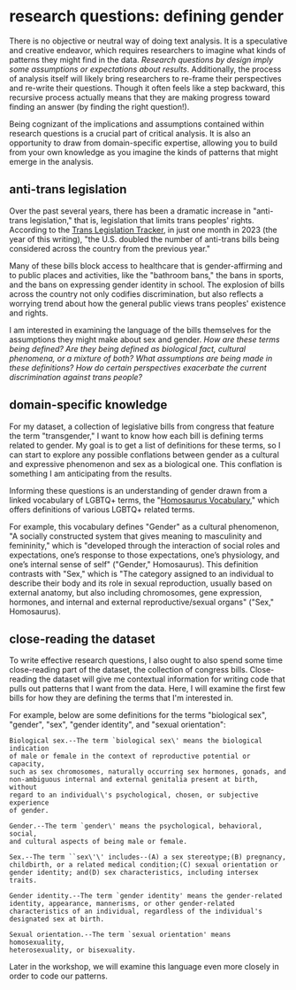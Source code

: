 # research questions: defining gender
There is no objective or neutral way of doing text analysis. It is a speculative and creative endeavor, which requires researchers to imagine what kinds of patterns they might find in the data. *Research questions by design imply some assumptions or expectations about results*. Additionally, the process of analysis itself will likely bring researchers to re-frame their perspectives and re-write their questions. Though it often feels like a step backward, this recursive process actually means that they are making progress toward finding an answer (by finding the right question!). 

Being cognizant of the implications and assumptions contained within research questions is a crucial part of critical analysis. It is also an opportunity to draw from domain-specific expertise, allowing you to build from your own knowledge as you imagine the kinds of patterns that might emerge in the analysis.

## anti-trans legislation
Over the past several years, there has been a dramatic increase in "anti-trans legislation," that is, legislation that limits trans peoples' rights. According to the [Trans Legislation Tracker](https://translegislation.com/), in just one month in 2023 (the year of this writing), "the U.S. doubled the number of anti-trans bills being considered across the country from the previous year." 

Many of these bills block access to healthcare that is gender-affirming and to public places and activities, like the "bathroom bans," the bans in sports, and the bans on expressing gender identity in school. The explosion of bills across the country not only codifies discrimination, but also reflects a worrying trend about how the general public views trans peoples' existence and rights. 

I am interested in examining the language of the bills themselves for the assumptions they might make about sex and gender. *How are these terms being defined? Are they being defined as biological fact, cultural phenomena, or a mixture of both? What assumptions are being made in these definitions? How do certain perspectives exacerbate the current discrimination against trans people?*

## domain-specific knowledge
For my dataset, a collection of legislative bills from congress that feature the term "transgender," I want to know how each bill is defining terms related to gender. My goal is to get a list of definitions for these terms, so I can start to explore any possible conflations between gender as a cultural and expressive phenomenon and sex as a biological one. This conflation is something I am anticipating from the results. 

Informing these questions is an understanding of gender drawn from a linked vocabulary of LGBTQ+ terms, the "[Homosaurus Vocabulary](https://homosaurus.org/)," which offers definitions of various LGBTQ+ related terms. 

For example, this vocabulary defines "Gender" as a cultural phenomenon, "A socially constructed system that gives meaning to masculinity and femininity," which is "developed through the interaction of social roles and expectations, one’s response to those expectations, one’s physiology, and one’s internal sense of self" ("Gender," Homosaurus). This definition contrasts with "Sex," which is "The category assigned to an individual to describe their body and its role in sexual reproduction, usually based on external anatomy, but also including chromosomes, gene expression, hormones, and internal and external reproductive/sexual organs" ("Sex," Homosaurus).

## close-reading the dataset
To write effective research questions, I also ought to also spend some time close-reading part of the dataset, the collection of congress bills. Close-reading the dataset will give me contextual information for writing code that pulls out patterns that I want from the data. Here, I will examine the first few bills for how they are defining the terms that I'm interested in.

For example, below are some definitions for the terms "biological sex", "gender", "sex", "gender identity", and "sexual orientation":

```
Biological sex.--The term `biological sex\' means the biological indication 
of male or female in the context of reproductive potential or capacity, 
such as sex chromosomes, naturally occurring sex hormones, gonads, and 
non-ambiguous internal and external genitalia present at birth, without 
regard to an individual\'s psychological, chosen, or subjective experience 
of gender.

Gender.--The term `gender\' means the psychological, behavioral, social, 
and cultural aspects of being male or female.

Sex.--The term ``sex\'\' includes--(A) a sex stereotype;(B) pregnancy,
childbirth, or a related medical condition;(C) sexual orientation or
gender identity; and(D) sex characteristics, including intersex
traits.

Gender identity.--The term `gender identity' means the gender-related 
identity, appearance, mannerisms, or other gender-related 
characteristics of an individual, regardless of the individual's 
designated sex at birth.

Sexual orientation.--The term `sexual orientation' means homosexuality, 
heterosexuality, or bisexuality.
```

Later in the workshop, we will examine this language even more closely in order to code our patterns.